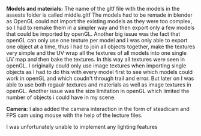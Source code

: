**Models and materials:** 
The name of the gltf file with the models in the assests folder is called middle.gltf
The models had to be remade in blender as OpenGL could not import the existing models as they were too complex, so I had to remake them in a simpler way and then export only a few models that could be imported by openGL. Another big issue was the fact that openGL can only use one texture per model and i was only able to export one object at a time, thus I had to join all objects together, make the textures very simple and the UV wrap all the textures of all models into one single UV map and then bake the textures. In this way all textures were seen in openGL. I originally could only use image textures when importing single objects as I had to do this with every model first to see which models could work in openGL and which coudn't through trail and error. But later on I was able to use both regaulr textures and materials as well as image textures in openGL. Another issue was the size limitation in openGL which limited the number of objects i could have in my scene. 

**Camera:**
I also added the camera interaction in the form of steadicam and FPS cam using mouse with the help of the lecture files.

I was unfortunately unable to implement any lighting features
